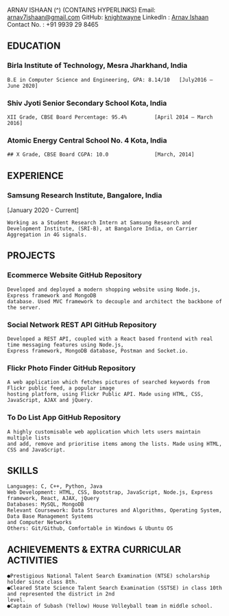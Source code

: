 ARNAV ISHAAN (^) (CONTAINS HYPERLINKS)
Email: [arnav7ishaan@gmail.com](mailto:arnav7ishaan@gmail.com) GitHub: [knightwayne](https://github.com/knightwayne) LinkedIn : [Arnav Ishaan](https://www.linkedin.com/in/arnav-ishaan-00a91b14a/) Contact No. : +91 9939 29 8465

## EDUCATION

### Birla Institute of Technology, Mesra Jharkhand, India

```
B.E in Computer Science and Engineering, GPA: 8.14/10   [July2016 – June 2020]
```
### Shiv Jyoti Senior Secondary School Kota, India

```
XII Grade, CBSE Board Percentage: 95.4%         [April 2014 – March 2016]
```
### Atomic Energy Central School No. 4 Kota, India
```
## X Grade, CBSE Board CGPA: 10.0               [March, 2014]
```

## EXPERIENCE

### Samsung Research Institute, Bangalore, India
[January 2020 - Current]

```
Working as a Student Research Intern at Samsung Research and Development Institute, (SRI-B), at Bangalore India, on Carrier Aggregation in 4G signals.
```
## PROJECTS

### Ecommerce Website GitHub Repository

```
Developed and deployed a modern shopping website using Node.js, Express framework and MongoDB
database. Used MVC framework to decouple and architect the backbone of the server.
```
### Social Network REST API GitHub Repository

```
Developed a REST API, coupled with a React based frontend with real time messaging features using Node.js,
Express framework, MongoDB database, Postman and Socket.io.
```
### Flickr Photo Finder GitHub Repository

```
A web application which fetches pictures of searched keywords from Flickr public feed, a popular image
hosting platform, using Flickr Public API. Made using HTML, CSS, JavaScript, AJAX and jQuery.
```
### To Do List App GitHub Repository

```
A highly customisable web application which lets users maintain multiple lists
and add, remove and prioritise items among the lists. Made using HTML, CSS and JavaScript.
```
## SKILLS

```
Languages: C, C++, Python, Java
Web Development: HTML, CSS, Bootstrap, JavaScript, Node.js, Express framework, React, AJAX, jQuery
Databases: MySQL, MongoDB
Relevant Coursework: Data Structures and Algorithms, Operating System, Data Base Management Systems
and Computer Networks
Others: Git/Github, Comfortable in Windows & Ubuntu OS
```

## ACHIEVEMENTS & EXTRA CURRICULAR ACTIVITIES

```
●Prestigious National Talent Search Examination (NTSE) scholarship holder since class 8th.
●Cleared State Science Talent Search Examination (SSTSE) in class 10th and represented the district in 2nd
level.
●Captain of Subash (Yellow) House Volleyball team in middle school.
```


